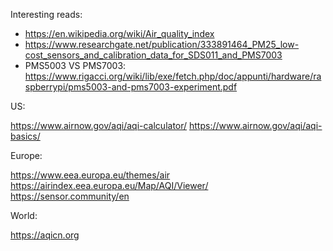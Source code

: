 Interesting reads:

* https://en.wikipedia.org/wiki/Air_quality_index
* https://www.researchgate.net/publication/333891464_PM25_low-cost_sensors_and_calibration_data_for_SDS011_and_PMS7003
* PMS5003 VS PMS7003: https://www.rigacci.org/wiki/lib/exe/fetch.php/doc/appunti/hardware/raspberrypi/pms5003-and-pms7003-experiment.pdf

US:

https://www.airnow.gov/aqi/aqi-calculator/
https://www.airnow.gov/aqi/aqi-basics/

Europe:

https://www.eea.europa.eu/themes/air
https://airindex.eea.europa.eu/Map/AQI/Viewer/
https://sensor.community/en

World:

https://aqicn.org
